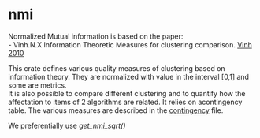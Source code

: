 # nmi

Normalized Mutual information is based on the paper:  
    - Vinh.N.X Information Theoretic Measures for clustering comparison. [Vinh 2010](https://jmlr.csail.mit.edu/papers/volume11/vinh10a/vinh10a.pdf)


This crate defines various quality measures of clustering based on information theory.
They are normalized with value in the interval [0,1] and some are metrics.  
It is also possible to compare different clustering and to quantify how the affectation to items of 2 algorithms are related. It relies on acontingency table. The various measures are described in the [contingency](./src/contingency.rs) file.


We preferentially use *get_nmi_sqrt()*